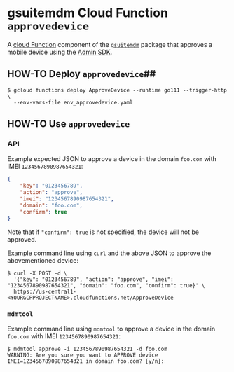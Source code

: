 # gsuitemdm Cloud Function `approvedevice` #

A [cloud Function](https://cloud.google.com/functions/) component of the [`gsuitemdm`](https://github.com/rickt/gsuitemdm) package that approves a mobile device using the [Admin SDK](https://developers.google.com/admin-sdk).

## HOW-TO Deploy `approvedevice`##
```
$ gcloud functions deploy ApproveDevice --runtime go111 --trigger-http \
  --env-vars-file env_approvedevice.yaml
```

## HOW-TO Use `approvedevice` ##

### API ###
Example expected JSON to approve a device in the domain `foo.com` with IMEI `1234567890987654321`:
```json
{
	"key": "0123456789",
	"action": "approve",
	"imei": "1234567890987654321",
	"domain": "foo.com",
	"confirm": true
}
```

Note that if `"confirm": true` is not specified, the device will not be approved. 

Example command line using `curl` and the above JSON to approve the abovementioned device:

```
$ curl -X POST -d \
  '{"key": "0123456789", "action": "approve", "imei": "1234567890987654321", "domain": "foo.com", "confirm": true}' \
  https://us-central1-<YOURGCPPROJECTNAME>.cloudfunctions.net/ApproveDevice
```

### `mdmtool` ##
Example command line using `mdmtool` to approve a device in the domain `foo.com` with IMEI `1234567890987654321`:
```
$ mdmtool approve -i 1234567890987654321 -d foo.com
WARNING: Are you sure you want to APPROVE device IMEI=1234567890987654321 in domain foo.com? [y/n]: 
```

